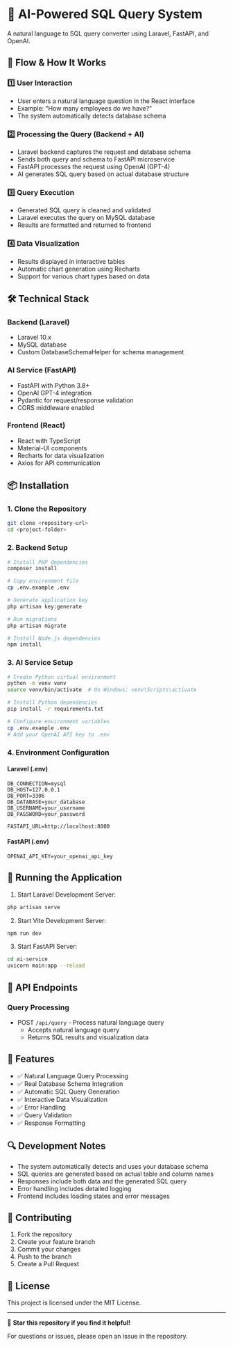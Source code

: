 # 🚀 AI-Powered SQL Query System

A natural language to SQL query converter using Laravel, FastAPI, and OpenAI.

## 🔄 Flow & How It Works

### 1️⃣ User Interaction
- User enters a natural language question in the React interface
- Example: "How many employees do we have?"
- The system automatically detects database schema

### 2️⃣ Processing the Query (Backend + AI)
- Laravel backend captures the request and database schema
- Sends both query and schema to FastAPI microservice
- FastAPI processes the request using OpenAI (GPT-4)
- AI generates SQL query based on actual database structure

### 3️⃣ Query Execution
- Generated SQL query is cleaned and validated
- Laravel executes the query on MySQL database
- Results are formatted and returned to frontend

### 4️⃣ Data Visualization
- Results displayed in interactive tables
- Automatic chart generation using Recharts
- Support for various chart types based on data

## 🛠️ Technical Stack

### Backend (Laravel)
- Laravel 10.x
- MySQL database
- Custom DatabaseSchemaHelper for schema management

### AI Service (FastAPI)
- FastAPI with Python 3.8+
- OpenAI GPT-4 integration
- Pydantic for request/response validation
- CORS middleware enabled

### Frontend (React)
- React with TypeScript
- Material-UI components
- Recharts for data visualization
- Axios for API communication

## 📦 Installation

### 1. Clone the Repository
```bash
git clone <repository-url>
cd <project-folder>
```

### 2. Backend Setup
```bash
# Install PHP dependencies
composer install

# Copy environment file
cp .env.example .env

# Generate application key
php artisan key:generate

# Run migrations
php artisan migrate

# Install Node.js dependencies
npm install
```

### 3. AI Service Setup
```bash
# Create Python virtual environment
python -m venv venv
source venv/bin/activate  # On Windows: venv\Scripts\activate

# Install Python dependencies
pip install -r requirements.txt

# Configure environment variables
cp .env.example .env
# Add your OpenAI API key to .env
```

### 4. Environment Configuration

#### Laravel (.env)
```env
DB_CONNECTION=mysql
DB_HOST=127.0.0.1
DB_PORT=3306
DB_DATABASE=your_database
DB_USERNAME=your_username
DB_PASSWORD=your_password

FASTAPI_URL=http://localhost:8000
```

#### FastAPI (.env)
```env
OPENAI_API_KEY=your_openai_api_key
```

## 🚀 Running the Application

1. Start Laravel Development Server:
```bash
php artisan serve
```

2. Start Vite Development Server:
```bash
npm run dev
```

3. Start FastAPI Server:
```bash
cd ai-service
uvicorn main:app --reload
```

## 📝 API Endpoints

### Query Processing
- POST `/api/query` - Process natural language query
  - Accepts natural language query
  - Returns SQL results and visualization data

## 🎯 Features

- ✅ Natural Language Query Processing
- ✅ Real Database Schema Integration
- ✅ Automatic SQL Query Generation
- ✅ Interactive Data Visualization
- ✅ Error Handling
- ✅ Query Validation
- ✅ Response Formatting

## 🔍 Development Notes

- The system automatically detects and uses your database schema
- SQL queries are generated based on actual table and column names
- Responses include both data and the generated SQL query
- Error handling includes detailed logging
- Frontend includes loading states and error messages

## 🤝 Contributing

1. Fork the repository
2. Create your feature branch
3. Commit your changes
4. Push to the branch
5. Create a Pull Request

## 📄 License

This project is licensed under the MIT License.

---

🌟 **Star this repository if you find it helpful!**

For questions or issues, please open an issue in the repository.
